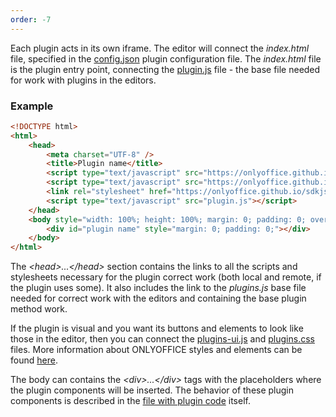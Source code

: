 ```yaml
---
order: -7
---
```



Each plugin acts in its own iframe. The editor will connect the *index.html* file, specified in the [config.json](../Config/index.md) plugin configuration file. The *index.html* file is the plugin entry point, connecting the [plugin.js](https://onlyoffice.github.io/sdkjs-plugins/v1/plugins.js) file - the base file needed for work with plugins in the editors.

### Example

``` html
<!DOCTYPE html>
<html>
    <head>
        <meta charset="UTF-8" />
        <title>Plugin name</title>
        <script type="text/javascript" src="https://onlyoffice.github.io/sdkjs-plugins/v1/plugins.js"></script>
        <script type="text/javascript" src="https://onlyoffice.github.io/sdkjs-plugins/v1/plugins-ui.js"></script>
        <link rel="stylesheet" href="https://onlyoffice.github.io/sdkjs-plugins/v1/plugins.css">
        <script type="text/javascript" src="plugin.js"></script>
    </head>
    <body style="width: 100%; height: 100%; margin: 0; padding: 0; overflow: hidden;">
        <div id="plugin name" style="margin: 0; padding: 0;"></div>
    </body>
</html>
```

The *\<head>...\</head>* section contains the links to all the scripts and stylesheets necessary for the plugin correct work (both local and remote, if the plugin uses some). It also includes the link to the *plugins.js* base file needed for correct work with the editors and containing the base plugin method work.

If the plugin is visual and you want its buttons and elements to look like those in the editor, then you can connect the [plugins-ui.js](https://onlyoffice.github.io/sdkjs-plugins/v1/plugins-ui.js) and [plugins.css](https://onlyoffice.github.io/sdkjs-plugins/v1/plugins.css) files. More information about ONLYOFFICE styles and elements can be found [here](../../Plugins/Plugin%20styles/index.md).

The body can contains the *\<div>...\</div>* tags with the placeholders where the plugin components will be inserted. The behavior of these plugin components is described in the [file with plugin code](../Plugin%20object/index.md) itself.
